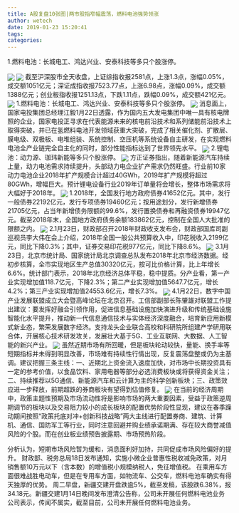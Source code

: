```yaml
---
title: A股复盘10张图|两市股指窄幅震荡，燃料电池强势领涨
author: wetech
date: 2019-01-23 15:20:41
tags: 
categories: 
---
```

1.燃料电池：长城电工、鸿达兴业、安泰科技等多只个股涨停。
<!-- more -->
<img align="center" border="0" src="https://imgcdn.yicai.com/uppics/images/2019/01/3c1f092263cfff885989b9f4126ffaf2.jpg" />
<img align="center" border="0" src="https://imgcdn.yicai.com/uppics/images/2019/01/a93c493c7ae9c55d165b3e88ae9a5525.jpg" />
截至沪深股市全天收盘，上证综指收报2581点，上涨1.3点，涨幅0.05%，成交额1051亿元；深证成指收报7523.77点，上涨6.98点，涨幅0.09%，成交额1388亿元；创业板指收报1251.13点，下跌1.11点，跌幅0.09%，成交额421亿元。
<img align="center" border="0" src="https://imgcdn.yicai.com/uppics/images/2019/01/53d97103ba5712d3020309eff03044cf.jpg" />
1.燃料电池：长城电工、鸿达兴业、安泰科技等多只个股涨停。
<img align="center" border="0" src="https://imgcdn.yicai.com/uppics/images/2019/01/ced7291ad8ee174e36124d0158a220cc.jpg" />
消息面上，国家电投集团总经理江毅1月22日透露，作为国内五大发电集团中唯一具有核电牌照的企业，国家电投正寻求在代表能源未来的核电前沿技术和系列储能前沿技术上取得突破，并已在氢燃料电池开发领域获重大突破，完成了相关催化剂、扩散层、膜电级、双极板、电堆组装、系统控制、空压机等系统设备自主研发，在实现燃料电池全产业链完全自主化的同时，部分性能指标达到了世界领先水平。
<img align="center" border="0" src="https://imgcdn.yicai.com/uppics/images/2019/01/289d73558d41d4ad3b4d5d8dc0a42940.jpg" />
2.锂电池：动力源、珈玮新能等多只个股涨停。
<img align="center" border="0" src="https://imgcdn.yicai.com/uppics/images/2019/01/e64279f467a9519e9fa7b222a0028b5d.jpg" />
方正证券指出，随着新能源汽车持续上量，动力电池需求持续提升，头部动力电企业扩产需求仍然旺盛。行业前10家动力电池企业2018年扩产规模合计超过40GWh，2019年扩产规模将超过80GWh，增幅巨大。预计锂电设备行业2019年订单量将会增长，整体市场需求将大幅好于2018年。
<img align="center" border="0" src="https://imgcdn.yicai.com/uppics/images/2019/01/cceb2329c8a13c21b96bede18665af37.jpg" />
1.2018年，全国发行地方政府债券41652亿元。其中，发行一般债券22192亿元，发行专项债券19460亿元；按用途划分，发行新增债券21705亿元，占当年新增债务限额的99.6%，发行置换债券和再融资债券19947亿元。截至2018年末，全国地方政府债务余额183862亿元，控制在全国人大批准的限额之内。
<img align="center" border="0" src="https://imgcdn.yicai.com/uppics/images/2019/01/53cacd5f36a1f9646046201f8e0d6439.jpg" />
2.1月23日，财政部召开2018年财政收支发布会，财政部国库司副巡视员李大伟在会上介绍，2018年全国一般公共预算收入中，印花税收入2199亿元，同比下降0.3%；其中，证券交易印花税977亿元，同比下降8.6%。
<img align="center" border="0" src="https://imgcdn.yicai.com/uppics/images/2019/01/0a8c90ff3adf324e206ae74e4c40e641.jpg" />
3.1月23日，北京市统计局、国家统计局北京调查总队发布2018年北京市经济数据。经初步核算，全市实现地区生产总值30320亿元，按可比价格计算，比上年增长6.6%。统计部门表示，2018年北京经济总体平稳，稳中提质。分产业看，第一产业实现增加值118.7亿元，下降2.3%；第二产业实现增加值5647.7亿元，增长4.2%；第三产业实现增加值24553.6亿元，增长7.3%。
<img align="center" border="0" src="https://imgcdn.yicai.com/uppics/images/2019/01/f4d476b9a01310a2a2204af41e069bb4.jpg" />
4.1月22日，数字中国产业发展联盟成立大会暨高峰论坛在北京召开。工信部副部长陈肇雄对联盟工作提出建议：要发挥好融合引领作用，促进信息基础设施加快演进升级和传统基础设施智能化水平提升，推动新一代信息通信技术与实体经济深度融合，培育新应用新模式新业态，繁荣发展数字经济。支持龙头企业联合高校和科研院所组建产学研用联合体，开展核心技术研发攻关，发展壮大基于5G、工业互联网、大数据、人工智能的新兴产业。
<img align="center" border="0" src="https://imgcdn.yicai.com/uppics/images/2019/01/a8de3ef26cc4e734c231dbe4ade1eab4.jpg" />
虽然近期市场有所回暖，但是板块轮动较快，量能、换手率等短期指标并未得到明显改善，市场难有持续性行情出现，反复震荡盘整或仍为主基调。建议把握三条主线：一、近期北上资金流入速度加快，对市场中长期投资具有一定的参考价值，以食品饮料、家用电器等部分必选消费板块或将获得资金关注；二、持续推荐以5G通信、新能源汽车和云计算为主的科学创新板块；三、政策效应进一步释放，前期超跌的券商板块有望得到估值修复。
<img align="center" border="0" src="https://imgcdn.yicai.com/uppics/images/2019/01/b2dc5f5c9f2c898d67638919a7ed0120.jpg" />
在当前的经济周期中，政策主题性预期及市场流动性将是影响市场的两大重要因素，受益于政策逆周期调节的板块以及交易阻力较小的成长板块的配置优势阶段性显现，建议在春季躁动期间按照“政策托底对冲+创新科技战略”两大主线进行配置券商、建筑、计算机、通信、国防军工等行业，同时注意回避并购业绩承诺期满、存在较大商誉减值风险的个股。而在创业板业绩预告披露期、市场预热阶段。
 
 
分析认为，短期市场风险暂为缓和，消息面利好加持，共同促成市场风险偏好的提升。
财政部、税务总局18日发布通知，实施小微企业普惠性税收减免政策，对月销售额10万元以下（含本数）的增值税小规模纳税人，免征增值税。
在乘用车方面很难战胜电动车，但是在专用车方面，如物流车、公交车，燃料电池车确实有得天独厚的优势。
周二早盘，新疆交建开盘跌逾5%，截至发稿，该股跌6.38%，报34.18元。新疆交建1月14日晚间发布澄清公告称，公司未开展任何燃料电池业务
公司表示，传闻不属实，截至目前，公司未开展任何燃料电池业务。
